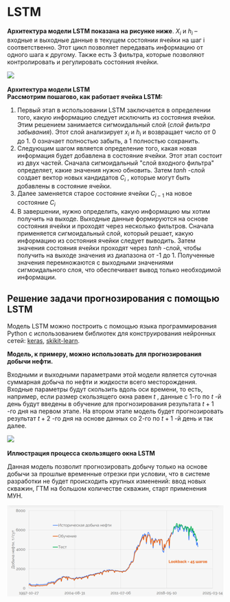 

# LSTM

**Архитектура модели LSTM показана на рисунке ниже**.  $X_i$ и $h_i$ – входные и выходные данные в текущем состоянии ячейки на шаг i соответственно. Этот цикл позволяет передавать информацию от одного шага к другому. Также есть 3 фильтра, которые позволяют контролировать и регулировать состояния ячейки. 

![](https://lh7-us.googleusercontent.com/uwtXaEXLlZEqTaGNnIt_46YX7K7Hb8bQC82TMtZZNnnQwr5y6ejhkroMPPh7ssGLWaBl-lRuGWBV0WWtp9sRXVdV16ojZkar7DeRGnzFkWJ6p7EInC9Vf61FDrK-FTx2xPcoFJ97pnDWEG2TsR7wVJ-KeC2Um-Pq)

**Архитектура модели LSTM**
<br>
**Рассмотрим пошагово, как работает ячейка LSTM:**<br>
1. Первый этап в использовании LSTM заключается в определении того, какую информацию следует исключить из состояния ячейки. Этим решением занимается сигмоидальный слой (*слой фильтра забывания*). Этот слой анализирует $x_i$ и $h_i$ и возвращает число от 0 до 1. 0 означает полностью забыть, а 1 полностью сохранить.
2. Следующим шагом является определение того, какая новая информация будет добавлена в состояние ячейки. Этот этап состоит из двух частей. Сначала сигмоидальный "слой входного фильтра" определяет, какие значения нужно обновить. Затем $tanh$ -слой создает вектор новых кандидатов $C_i$ , которые могут быть добавлены в состояние ячейки.
3. Далее заменяется старое состояние ячейки $C_{i-1}$ на новое состояние $C_i$
4. В завершении, нужно определить, какую информацию мы хотим получить на выходе. Выходные данные формируются на основе состояния ячейки и проходят через несколько фильтров. Сначала применяется сигмоидальный слой, который решает, какую информацию из состояния ячейки следует выводить. Затем значения состояния ячейки проходят через $tanh$ -слой, чтобы получить на выходе значения из диапазона от -1 до 1. Полученные значения перемножаются с выходными значениями сигмоидального слоя, что обеспечивает вывод только необходимой информации.

 
  

## Решение задачи прогнозирования с помощью LSTM

Модель LSTM можно построить с помощью языка программирования Python с использованием библиотек для конструирования нейронных сетей: [keras](https://keras.io/api/layers/), [skikit-learn](https://scikit-learn.org/stable/).

**Модель, к примеру, можно использовать для прогнозирования добычи нефти.**

Входными и выходными параметрами этой модели является суточная суммарная добыча по нефти и жидкости всего месторождения. Входные параметры будут скользить вдоль оси времени, то есть, например, если размер скользящего окна равен $t$ , данные с 1-го по $t$ -й день будут введены в обучение для прогнозирования результата $t+1$ -го дня на первом этапе. На втором этапе модель будет прогнозировать результат $t+2$ -го дня на основе данных со 2-го по $t+1$ -й день и так далее. 

  
![](https://lh7-us.googleusercontent.com/UmFh2iU7acVz2FdnUSf5ZfcCij4iScYQ5mFf_gfricnreegMkky6W2lcD9QjWJi0fTZKfcg_V-Ry_pk94nlOieh8ltSSqFMaU-nZIbbtDYQXk_vxddvKzWz8lhFSCu5FHtsVeOap7g6XWjsQrn8g-MvvxO35NkXL)

**Иллюстрация процесса скользящего окна LSTM**

Данная модель позволит прогнозировать добычу только на основе добычи за прошлые временные отрезки при условии, что в системе разработки не будет происходить крупных изменений: ввод новых скважин, ГТМ на большом количестве скважин, старт применения МУН.

![Пример прогноза LSTM](../files/Pasted%20image%2020240201135304.png)


